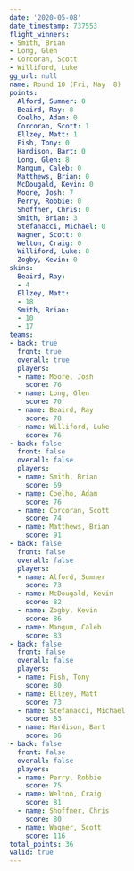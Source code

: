 ```yaml
---
date: '2020-05-08'
date_timestamp: 737553
flight_winners:
- Smith, Brian
- Long, Glen
- Corcoran, Scott
- Williford, Luke
gg_url: null
name: Round 10 (Fri, May  8)
points:
  Alford, Sumner: 0
  Beaird, Ray: 8
  Coelho, Adam: 0
  Corcoran, Scott: 1
  Ellzey, Matt: 1
  Fish, Tony: 0
  Hardison, Bart: 0
  Long, Glen: 8
  Mangum, Caleb: 0
  Matthews, Brian: 0
  McDougald, Kevin: 0
  Moore, Josh: 7
  Perry, Robbie: 0
  Shoffner, Chris: 0
  Smith, Brian: 3
  Stefanacci, Michael: 0
  Wagner, Scott: 0
  Welton, Craig: 0
  Williford, Luke: 8
  Zogby, Kevin: 0
skins:
  Beaird, Ray:
  - 4
  Ellzey, Matt:
  - 18
  Smith, Brian:
  - 10
  - 17
teams:
- back: true
  front: true
  overall: true
  players:
  - name: Moore, Josh
    score: 76
  - name: Long, Glen
    score: 70
  - name: Beaird, Ray
    score: 78
  - name: Williford, Luke
    score: 76
- back: false
  front: false
  overall: false
  players:
  - name: Smith, Brian
    score: 69
  - name: Coelho, Adam
    score: 76
  - name: Corcoran, Scott
    score: 74
  - name: Matthews, Brian
    score: 91
- back: false
  front: false
  overall: false
  players:
  - name: Alford, Sumner
    score: 73
  - name: McDougald, Kevin
    score: 82
  - name: Zogby, Kevin
    score: 86
  - name: Mangum, Caleb
    score: 83
- back: false
  front: false
  overall: false
  players:
  - name: Fish, Tony
    score: 80
  - name: Ellzey, Matt
    score: 73
  - name: Stefanacci, Michael
    score: 83
  - name: Hardison, Bart
    score: 86
- back: false
  front: false
  overall: false
  players:
  - name: Perry, Robbie
    score: 75
  - name: Welton, Craig
    score: 81
  - name: Shoffner, Chris
    score: 80
  - name: Wagner, Scott
    score: 116
total_points: 36
valid: true
---
```

